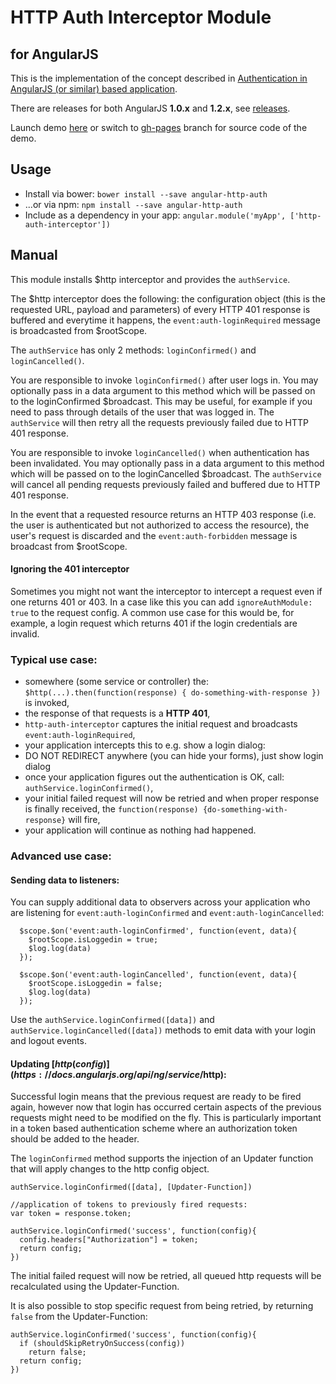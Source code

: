 HTTP Auth Interceptor Module
============================
for AngularJS
-------------

This is the implementation of the concept described in
[Authentication in AngularJS (or similar) based application](http://espeo.eu/blog/authentication-in-angularjs-or-similar-based-application/).

There are releases for both AngularJS **1.0.x** and **1.2.x**,
see [releases](https://github.com/witoldsz/angular-http-auth/releases).

Launch demo [here](http://witoldsz.github.com/angular-http-auth/)
or switch to [gh-pages](https://github.com/witoldsz/angular-http-auth/tree/gh-pages)
branch for source code of the demo.

Usage
------

- Install via bower: `bower install --save angular-http-auth`
- ...or via npm: `npm install --save angular-http-auth`
- Include as a dependency in your app: `angular.module('myApp', ['http-auth-interceptor'])`

Manual
------

This module installs $http interceptor and provides the `authService`.

The $http interceptor does the following:
the configuration object (this is the requested URL, payload and parameters)
of every HTTP 401 response is buffered and everytime it happens, the
`event:auth-loginRequired` message is broadcasted from $rootScope.

The `authService` has only 2 methods: `loginConfirmed()` and `loginCancelled()`.

You are responsible to invoke `loginConfirmed()` after user logs in. You may optionally pass in
a data argument to this method which will be passed on to the loginConfirmed
$broadcast. This may be useful, for example if you need to pass through details of the user
that was logged in. The `authService` will then retry all the requests previously failed due
to HTTP 401 response.

You are responsible to invoke `loginCancelled()` when authentication has been invalidated. You may optionally pass in
a data argument to this method which will be passed on to the loginCancelled
$broadcast. The `authService` will cancel all pending requests previously failed and buffered due
to HTTP 401 response.

In the event that a requested resource returns an HTTP 403 response (i.e. the user is
authenticated but not authorized to access the resource), the user's request is discarded and
the `event:auth-forbidden` message is broadcast from $rootScope.

#### Ignoring the 401 interceptor

Sometimes you might not want the interceptor to intercept a request even if one returns 401 or 403. In a case like this you can add `ignoreAuthModule: true` to the request config. A common use case for this would be, for example, a login request which returns 401 if the login credentials are invalid.

### Typical use case:

* somewhere (some service or controller) the: `$http(...).then(function(response) { do-something-with-response })` is invoked,
* the response of that requests is a **HTTP 401**,
* `http-auth-interceptor` captures the initial request and broadcasts `event:auth-loginRequired`,
* your application intercepts this to e.g. show a login dialog:
 * DO NOT REDIRECT anywhere (you can hide your forms), just show login dialog
* once your application figures out the authentication is OK, call: `authService.loginConfirmed()`,
* your initial failed request will now be retried and when proper response is finally received,
the `function(response) {do-something-with-response}` will fire,
* your application will continue as nothing had happened.

### Advanced use case:

#### Sending data to listeners:
You can supply additional data to observers across your application who are listening for `event:auth-loginConfirmed` and `event:auth-loginCancelled`:

      $scope.$on('event:auth-loginConfirmed', function(event, data){
      	$rootScope.isLoggedin = true;
      	$log.log(data)
      });

      $scope.$on('event:auth-loginCancelled', function(event, data){
        $rootScope.isLoggedin = false;
        $log.log(data)
      });

Use the `authService.loginConfirmed([data])` and `authService.loginCancelled([data])` methods to emit data with your login and logout events.

#### Updating [$http(config)](https://docs.angularjs.org/api/ng/service/$http):
Successful login means that the previous request are ready to be fired again, however now that login has occurred certain aspects of the previous requests might need to be modified on the fly. This is particularly important in a token based authentication scheme where an authorization token should be added to the header.

The `loginConfirmed` method supports the injection of an Updater function that will apply changes to the http config object.

    authService.loginConfirmed([data], [Updater-Function])

    //application of tokens to previously fired requests:
    var token = response.token;

    authService.loginConfirmed('success', function(config){
      config.headers["Authorization"] = token;
      return config;
    })

The initial failed request will now be retried, all queued http requests will be recalculated using the Updater-Function.

It is also possible to stop specific request from being retried, by returning ``false`` from the Updater-Function:

    authService.loginConfirmed('success', function(config){
      if (shouldSkipRetryOnSuccess(config))
        return false;
      return config;
    })
